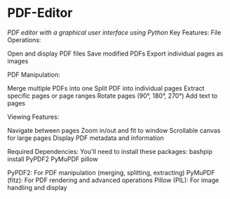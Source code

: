 # PDF-Editor
*PDF editor with a graphical user interface using Python*
Key Features:
File Operations:

Open and display PDF files
Save modified PDFs
Export individual pages as images

PDF Manipulation:

Merge multiple PDFs into one
Split PDF into individual pages
Extract specific pages or page ranges
Rotate pages (90°, 180°, 270°)
Add text to pages

Viewing Features:

Navigate between pages
Zoom in/out and fit to window
Scrollable canvas for large pages
Display PDF metadata and information

Required Dependencies:
You'll need to install these packages:
bashpip install PyPDF2 PyMuPDF pillow

PyPDF2: For PDF manipulation (merging, splitting, extracting)
PyMuPDF (fitz): For PDF rendering and advanced operations
Pillow (PIL): For image handling and display